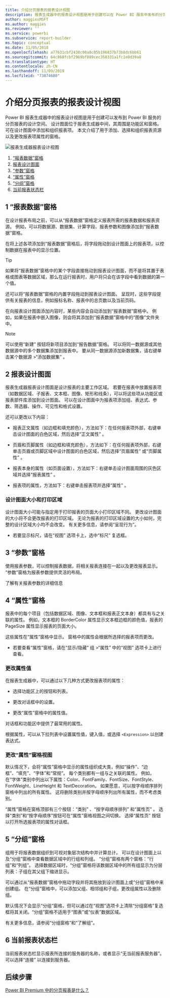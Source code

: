 ```yaml
---
title: 介绍分页报表的报表设计视图
description: 报表生成器中的报表设计视图是用于创建可以在 Power BI 服务中发布的分页报表的设计空间。
author: maggiesMSFT
ms.author: maggies
ms.reviewer: ''
ms.service: powerbi
ms.subservice: report-builder
ms.topic: conceptual
ms.date: 11/05/2018
ms.openlocfilehash: a77631cbf2438c00a8c05b196837b73b8dc6bb61
ms.sourcegitcommit: 64c860fcbf2969bf089cec358331a1fc1e0d39a8
ms.translationtype: HT
ms.contentlocale: zh-CN
ms.lasthandoff: 11/09/2019
ms.locfileid: "73874680"
---
```

# <a name="getting-around-in-report-design-view-for-paginated-reports"></a>介绍分页报表的报表设计视图

Power BI 报表生成器中的报表设计视图是用于创建可以发布到 Power BI 服务的分页报表的设计空间。 设计图面位于报表生成器中间，其周围是功能区和窗格。 可在设计图面中添加和组织报表项。 本文介绍了用于添加、选择和组织报表资源以及更改报表项属性的窗格。  

![报表生成器报表设计视图](media/paginated-reports-report-design-view/power-bi-paginated-report-design-view.png)

1. [“报表数据”窗格](#1-report-data-pane) 
2. [报表设计图面](#2-report-design-surface)  
3. [“参数”窗格](#3-parameters-pane) 
4. [“属性”窗格](#4-properties-pane) 
5. [“分组”窗格](#5-grouping-pane) 
6. [当前报表状态栏](#6-current-report-status-bar)  
  
## <a name="1-report-data-pane"></a>1 “报表数据”窗格  
 在设计报表布局之前，可以从“报表数据”窗格定义报表所需的报表数据和报表资源。 例如，可以将数据源、数据集、计算字段、报表参数和图像添加到“报表数据”窗格。  
  
 在将上述各项添加到“报表数据”窗格后，将字段拖动到设计图面上的报表项，以控制数据在报表中的显示位置。  
  
> [!TIP]  
>  如果将“报表数据”窗格中的某个字段直接拖动到报表设计图面，而不是将其置于表格或图表等数据区域，那么在运行报表时，用户将只会在该字段中看到数据的第一个值。  
  
 还可以将“报表数据”窗格的内置字段拖动到报表设计图面。 呈现时，这些字段提供有关报表的信息，例如报标名称、报表中的总页数以及当前页码。  
  
 在向报表设计图面添加内容时，某些内容会自动添加到“报表数据”窗格中。 例如，如果在报表中嵌入图像，则会将其添加到“报表数据”窗格中的“图像”文件夹中。  
  
> [!NOTE]  
>  可以使用“新建”  按钮将新项目添加到“报告数据”窗格。 可以将同一数据源或其他数据源中的多个数据集添加到报表中。 要从同一数据源添加新数据集，请右键单击某个数据源 >“添加数据集”  。  
  
## <a name="2-report-design-surface"></a>2 报表设计图面  
 报表生成器报表设计图面是设计报表的主要工作区域。 若要在报表中放置报表项（如数据区域、子报表、文本框、图像、矩形和线条），可以将这些项从功能区或报表部件库添加到设计图面。 可以在设计图面中为报表项添加组、表达式、参数、筛选器、操作、可见性和格式设置。  
  
 还可以更改以下内容：  
  
-   报表正文属性（如边框和填充颜色），方法如下：在任何报表项外部，右键单击设计图面的白色区域，然后选择“正文属性”  。  
  
-   页眉和页脚属性（如边框和填充颜色），方法如下：在任何报表项外部，右键单击页眉或页脚区域中设计图面的白色区域，然后选择“页眉属性”  或“页脚属性”  。  
  
-   报表本身的属性（如页面设置），方法如下：右键单击设计图面周围的灰色区域并选择“报表属性”  。  
  
-   报表项的属性，方法如下：右键单击报表项并选择“属性”  。  
  
### <a name="design-surface-size-and-print-area"></a>设计图面大小和打印区域  
设计图面大小可能与指定用于打印报表的页面大小打印区域不同。 更改设计图面的大小将不会更改报表的打印区域。 无论为报表的打印区域设置的大小如何，完整的设计区域大小均不会改变。 有关更多信息，请参阅“呈现行为”。 
  
- 若要显示标尺，请在“视图”  选项卡上，选中“标尺”  复选框。  
  
## <a name="3-parameters-pane"></a>3 “参数”窗格  
 使用报表参数，可以控制报表数据，将相关报表连接在一起以及更改报表显示。 “参数”窗格为报表参数提供灵活的布局。  
  
 了解有关报表参数的详细信息   
  
## <a name="4-properties-pane"></a>4 “属性”窗格
 报表中的每个项目（包括数据区域、图像、文本框和报表正文本身）都具有与之关联的属性。 例如，文本框的 BorderColor 属性显示文本框边框的颜色值，报表的 PageSize 属性显示报表的页面大小。  
  
 这些属性在“属性”窗格中显示。 窗格中的属性会根据所选择的报表项而更改。  
  
- 若要查看“属性”窗格，请在“显示/隐藏”  组 >“属性”  中的“视图”  选项卡上进行查看。  
  
### <a name="changing-property-values"></a>更改属性值  
 在报表生成器中，可以通过以下几种方式更改报表项的属性：  
  
-   选择功能区上的按钮和列表。  
  
-   更改对话框中的设置。  
  
-   更改“属性”窗格中的属性值。  
  
 对话框和功能区中提供了最常用的属性。  
  
 根据属性，可以从下拉列表中设置属性值，键入值，或选择 `<Expression>` 以创建表达式。  
  
### <a name="changing-the-properties-pane-view"></a>更改“属性”窗格视图  
 默认情况下，会将“属性”窗格中显示的属性组织成大类，例如“操作”、“边框”、“填充”、“字体”和“常规”。 每个类别都有一组与之关联的属性。 例如，在“字体”类别中列出以下属性：Color、FontFamily、FontSize、FontStyle、FontWeight、LineHeight 和 TextDecoration。 如果愿意，可以按字母顺序排列窗格中列出的所有属性。 这将删除类别并按字母顺序列出所有属性，而不考虑类别。  
  
 “属性”窗格在窗格顶部有三个按钮：“类别”  、“按字母顺序排列”  和“属性页”  。 选择“类别”和“按字母顺序”按钮可在“属性”窗格视图之间切换。 选择“属性页”  按钮以打开所选报表项的属性对话框。  
  
  
## <a name="5-grouping-pane"></a>5 “分组”窗格

 组用于将报表数据组织到可视对象层次结构中并计算总计。 可以在设计图面上以及“分组”窗格中查看数据区域中的行组和列组。 “分组”窗格有两个窗格：“行组”和“列组”。 选择数据区域时，“分组”窗格将该数据区域中的所有组显示为分层列表：子组在其父组下缩进显示。  
  
 可以通过从“报表数据”窗格中拖动字段并将其拖放到设计图面上或“分组”窗格中来创建组。 在“分组”窗格中，可以添加父组、相邻组和子组，更改组属性以及删除组。  
  
 默认情况下会显示“分组”窗格，但可以通过在“视图”选项卡上清除“分组窗格”复选框将其关闭。“分组”窗格不适用于“图表”或“仪表”数据区域。  
  
 有关更多信息，请参阅“分组窗格”和“了解组”。  
  
## <a name="6-current-report-status-bar"></a>6 当前报表状态栏

当前报表状态栏显示报表所连接的服务器的名称，或者显示“无当前报表服务器”。 可以选择“连接”  以连接到服务器。

## <a name="next-steps"></a>后续步骤

[Power BI Premium 中的分页报表是什么？](paginated-reports-report-builder-power-bi.md) 

  
  
